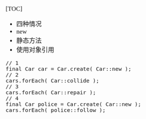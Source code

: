 <span  style="font-family: Simsun,serif; font-size: 17px; ">

[TOC]

- 四种情况
- new
- 静态方法
- 使用对象引用

~~~
// 1
final Car car = Car.create( Car::new );
// 2
cars.forEach( Car::collide );
// 3
cars.forEach( Car::repair );
// 4
final Car police = Car.create( Car::new );
cars.forEach( police::follow );
~~~

</span>
